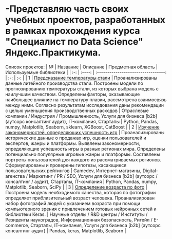 # -Представляю часть своих учебных проектов, разработанных в рамках прохождения курса "Специалист по Data Science" Яндекс.Практикума.  
Список проектов:
| № | Название | Описание | Предметная область | Используемые библиотеки |
| :-: | :----: | :---------------------------------: | :-: | :-: |
| 1 | [Предсказание температуры стали](https://github.com/DanilaTarasov4/practicum_projects/tree/main/steel_temperature) | Проанализированы данные литейного производства стали. Построены модели по прогнозированию температуры стали, из которых выбрана модель с наилучшим качеством. Определены факторы, оказывающие наибольшее влияние на температуру плавки, рассмотрена взаимосвязь между ними. Согласно результатам исследования даны рекомендации с целью уменьшения производственных расходов | Отраслевые компании / Индустрия / Промышленность, Услуги для бизнеса [b2b] (аутсорс консалтинг аудит), IT-компания, Стартапы | Python, Pandas, numpy, Matplotlib, Seaborn, sklearn, XGBoost, CatBoost |
| 2 | [Изучение закономерностей, определяющих успешность игр](https://github.com/DanilaTarasov4/practicum_projects/tree/main/games_success) | Проанализированы исторические данные о продажах игр, оценки пользователей и экспертов, жанры и платформы. Выявлены закономерности, определяющие успешность игры в разных регионах мира. Определены потенциально популярные игровые жанры и платформы. Составлены портреты пользователей для каждого из рассматриваемых регионов. Сформулированы и проверены гипотезы, касающиеся пользовательских рейтингов | Gamedev, Интернет-магазины, Digital-агенства / Маркетинг / PR / SEO, Услуги для бизнеса [b2b] (аутсорс / консалтинг / аудит), Стартапы, IT-компания | Python, Pandas, numpy, Matplotlib, Seaborn, SciPy |
| 3 | [Определение возраста по фото](https://github.com/DanilaTarasov4/practicum_projects/tree/main/computer_vision) | Построена модель необходимого качества, которая по фотографии определяет приблизительный возраст человека. Проанализирован набор фотографий людей с указанием возраста при помощи компьютерного зрения с привлечением готовых нейронных сетей и библиотеки Keras. | Научные отделы / R&D центры / Институты / Резиденты наукоградов, Информационная безопасность, Ритейл / E-commerce, Стартапы, IT-компания, Услуги для бизнеса [b2b] (аутсорс консалтинг аудит) | Pandas, keras, Matplotlib, Seaborn |
